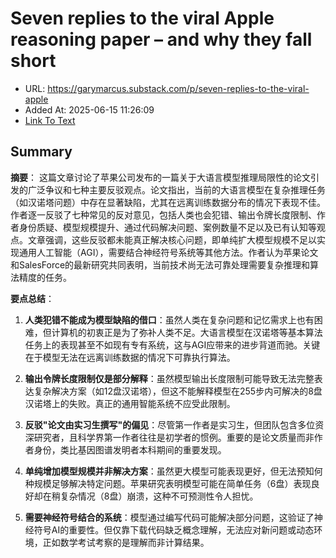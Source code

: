 # Seven replies to the viral Apple reasoning paper – and why they fall short
- URL: https://garymarcus.substack.com/p/seven-replies-to-the-viral-apple
- Added At: 2025-06-15 11:26:09
- [Link To Text](2025-06-15-seven-replies-to-the-viral-apple-reasoning-paper-–-and-why-they-fall-short_raw.md)

## Summary
**摘要**：
这篇文章讨论了苹果公司发布的一篇关于大语言模型推理局限性的论文引发的广泛争议和七种主要反驳观点。论文指出，当前的大语言模型在复杂推理任务（如汉诺塔问题）中存在显著缺陷，尤其在远离训练数据分布的情况下表现不佳。作者逐一反驳了七种常见的反对意见，包括人类也会犯错、输出令牌长度限制、作者身份质疑、模型规模提升、通过代码解决问题、案例数量不足以及已有认知等观点。文章强调，这些反驳都未能真正解决核心问题，即单纯扩大模型规模不足以实现通用人工智能（AGI），需要结合神经符号系统等其他方法。作者认为苹果论文和SalesForce的最新研究共同表明，当前技术尚无法可靠处理需要复杂推理和算法精度的任务。

**要点总结**：
1. **人类犯错不能成为模型缺陷的借口**：虽然人类在复杂问题和记忆需求上也有困难，但计算机的初衷正是为了弥补人类不足。大语言模型在汉诺塔等基本算法任务上的表现甚至不如现有专有系统，这与AGI应带来的进步背道而驰。关键在于模型无法在远离训练数据的情况下可靠执行算法。

2. **输出令牌长度限制仅是部分解释**：虽然模型输出长度限制可能导致无法完整表达复杂解决方案（如12盘汉诺塔），但这不能解释模型在255步内可解决的8盘汉诺塔上的失败。真正的通用智能系统不应受此限制。

3. **反驳"论文由实习生撰写"的偏见**：尽管第一作者是实习生，但团队包含多位资深研究者，且科学界第一作者往往是初学者的惯例。重要的是论文质量而非作者身份，类比基因图谱发明者本科期间的重要发现。

4. **单纯增加模型规模并非解决方案**：虽然更大模型可能表现更好，但无法预知何种规模足够解决特定问题。苹果研究表明模型可能在简单任务（6盘）表现良好却在稍复杂情况（8盘）崩溃，这种不可预测性令人担忧。

5. **需要神经符号结合的系统**：模型通过编写代码可能解决部分问题，这验证了神经符号AI的重要性。但仅靠下载代码缺乏概念理解，无法应对新问题或动态环境，正如数学考试考察的是理解而非计算结果。
